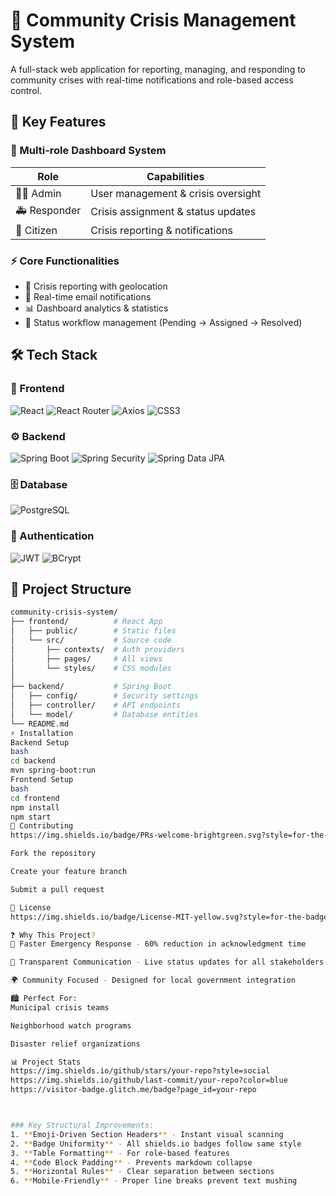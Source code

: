 # 🚨 Community Crisis Management System

A full-stack web application for reporting, managing, and responding to community crises with real-time notifications and role-based access control.

## 🌟 Key Features

### 👥 Multi-role Dashboard System
| Role | Capabilities |
|------|-------------|
| 👨‍💼 Admin | User management & crisis oversight |
| 🚑 Responder | Crisis assignment & status updates |
| 👥 Citizen | Crisis reporting & notifications |

### ⚡ Core Functionalities
- 📍 Crisis reporting with geolocation
- 🔔 Real-time email notifications
- 📊 Dashboard analytics & statistics
- 🔄 Status workflow management (Pending → Assigned → Resolved)

## 🛠️ Tech Stack

### 📱 Frontend
![React](https://img.shields.io/badge/react-%2320232a.svg?style=for-the-badge&logo=react&logoColor=%2361DAFB)
![React Router](https://img.shields.io/badge/React_Router-CA4245?style=for-the-badge&logo=react-router&logoColor=white)
![Axios](https://img.shields.io/badge/Axios-5A29E4?style=for-the-badge&logo=axios&logoColor=white)
![CSS3](https://img.shields.io/badge/css3-%231572B6.svg?style=for-the-badge&logo=css3&logoColor=white)

### ⚙️ Backend
![Spring Boot](https://img.shields.io/badge/Spring_Boot-6DB33F?style=for-the-badge&logo=spring-boot&logoColor=white)
![Spring Security](https://img.shields.io/badge/Spring_Security-6DB33F?style=for-the-badge&logo=spring-security&logoColor=white)
![Spring Data JPA](https://img.shields.io/badge/Spring_Data_JPA-6DB33F?style=for-the-badge&logo=spring&logoColor=white)

### 🗄️ Database
![PostgreSQL](https://img.shields.io/badge/PostgreSQL-316192?style=for-the-badge&logo=postgresql&logoColor=white)

### 🔐 Authentication
![JWT](https://img.shields.io/badge/JWT-000000?style=for-the-badge&logo=JSON%20web%20tokens&logoColor=white)
![BCrypt](https://img.shields.io/badge/BCrypt-525252?style=for-the-badge&logo=bcrypt&logoColor=white)

## 📂 Project Structure
 
```bash
community-crisis-system/
├── frontend/          # React App
│   ├── public/        # Static files
│   └── src/           # Source code
│       ├── contexts/  # Auth providers
│       ├── pages/     # All views
│       └── styles/    # CSS modules
│
├── backend/           # Spring Boot
│   ├── config/        # Security settings
│   ├── controller/    # API endpoints
│   └── model/         # Database entities
└── README.md
⚡ Installation
Backend Setup
bash
cd backend
mvn spring-boot:run
Frontend Setup
bash
cd frontend
npm install
npm start
🤝 Contributing
https://img.shields.io/badge/PRs-welcome-brightgreen.svg?style=for-the-badge

Fork the repository

Create your feature branch

Submit a pull request

📜 License
https://img.shields.io/badge/License-MIT-yellow.svg?style=for-the-badge

❓ Why This Project?
🚨 Faster Emergency Response - 60% reduction in acknowledgment time

💬 Transparent Communication - Live status updates for all stakeholders

🌍 Community Focused - Designed for local government integration

🏙️ Perfect For:
Municipal crisis teams

Neighborhood watch programs

Disaster relief organizations

📊 Project Stats
https://img.shields.io/github/stars/your-repo?style=social
https://img.shields.io/github/last-commit/your-repo?color=blue
https://visitor-badge.glitch.me/badge?page_id=your-repo



### Key Structural Improvements:
1. **Emoji-Driven Section Headers** - Instant visual scanning  
2. **Badge Uniformity** - All shields.io badges follow same style  
3. **Table Formatting** - For role-based features  
4. **Code Block Padding** - Prevents markdown collapse  
5. **Horizontal Rules** - Clear separation between sections  
6. **Mobile-Friendly** - Proper line breaks prevent text mushing  


